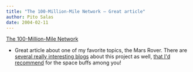```yaml
---
title: "The 100-Million-Mile Network – Great article"
author: Pito Salas
date: 2004-02-11
---
```




[The 100-Million-Mile
Network](<http://www.eweek.com/article2/0,4149,1522553,00.asp?kc=EWNWS021004DTX1K0>)
- Great article about one of my favorite topics, the Mars Rover. There are
[several really interesting blogs](<http://athena.cornell.edu/news/>) about
this project as well, [that I'd recommend](<http://www.martiansoil.com/>) for
the space buffs among you!


